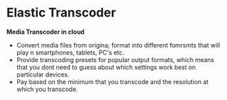 # Elastic Transcoder
**Media Transcoder in cloud**
* Convert media files from origina; format into different fomrsmts that will play n smartphones, tablets, PC's etc.
* Provide transcoding presets for popular output formats, which means that you dont need to guess about which settings work best on particular devices.
* Pay based on the minimum that you transcode and the resolution at which you transcode.
